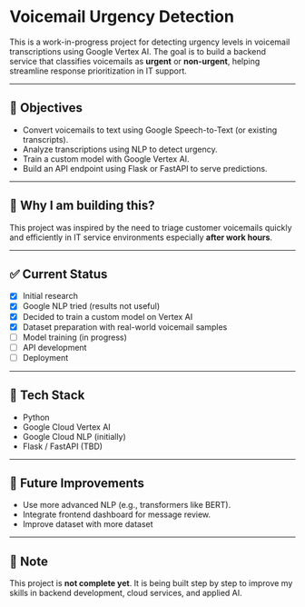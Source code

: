 # Voicemail Urgency Detection

This is a work-in-progress project for detecting urgency levels in voicemail transcriptions using Google Vertex AI. The goal is to build a backend service that classifies voicemails as **urgent** or **non-urgent**, helping streamline response prioritization in IT support.

---

## 🚀 Objectives

- Convert voicemails to text using Google Speech-to-Text (or existing transcripts).
- Analyze transcriptions using NLP to detect urgency.
- Train a custom model with Google Vertex AI.
- Build an API endpoint using Flask or FastAPI to serve predictions.

---

## 🧠 Why I am building this?

This project was inspired by the need to triage customer voicemails quickly and efficiently in IT service environments especially **after work hours**.

---

## ✅ Current Status

- [x] Initial research
- [x] Google NLP tried (results not useful)
- [x] Decided to train a custom model on Vertex AI
- [x] Dataset preparation with real-world voicemail samples
- [ ] Model training (in progress)
- [ ] API development
- [ ] Deployment

---

## 📂 Tech Stack

- Python
- Google Cloud Vertex AI
- Google Cloud NLP (initially)
- Flask / FastAPI (TBD)

---

## 📝 Future Improvements

- Use more advanced NLP (e.g., transformers like BERT).
- Integrate frontend dashboard for message review.
- Improve dataset with more dataset

---


## 📌 Note

This project is **not complete yet**. It is being built step by step to improve my skills in backend development, cloud services, and applied AI.
